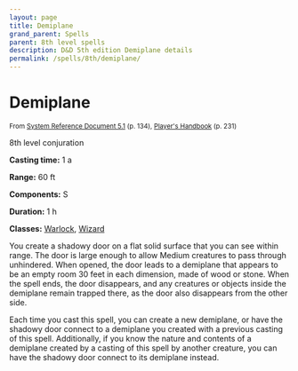 ```yaml
---
layout: page
title: Demiplane
grand_parent: Spells
parent: 8th level spells 
description: D&D 5th edition Demiplane details
permalink: /spells/8th/demiplane/
---
```


# Demiplane

<small>From <a target="_blank" href="https://media.wizards.com/2016/downloads/DND/SRD-OGL_V5.1.pdf">System Reference Document 5.1</a> (p. 134), <a target="_blank" href="https://dnd.wizards.com/products/tabletop-games/rpg-products/rpg_playershandbook">Player's Handbook</a> (p. 231)</small>


8th level conjuration

**Casting time:** 1 a

**Range:** 60 ft

**Components:** S 

**Duration:** 1 h

**Classes:** [Warlock](/classes/warlock/), [Wizard](/classes/wizard/)

You create a shadowy door on a flat solid surface that you can see within range. The door is large enough to allow Medium creatures to pass through unhindered. When opened, the door leads to a demiplane that appears to be an empty room 30 feet in each dimension, made of wood or stone. When the spell ends, the door disappears, and any creatures or objects inside the demiplane remain trapped there, as the door also disappears from the other side.

   Each time you cast this spell, you can create a new demiplane, or have the shadowy door connect to a demiplane you created with a previous casting of this spell. Additionally, if you know the nature and contents of a demiplane created by a casting of this spell by another creature, you can have the shadowy door connect to its demiplane instead.